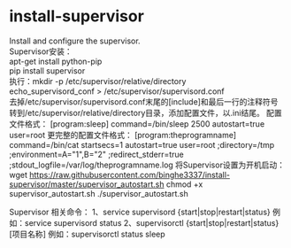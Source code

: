 # install-supervisor
Install and configure the supervisor.<br>
Supervisor安装：<br>
apt-get install python-pip<br>
pip install supervisor<br>
执行：mkdir -p /etc/supervisor/relative/directory<br>
echo_supervisord_conf > /etc/supervisor/supervisord.conf<br>
去掉/etc/supervisor/supervisord.conf末尾的[include]和最后一行的注释符号<br>
转到/etc/supervisor/relative/directory目录，添加配置文件，以.ini结尾。
配置文件格式：
[program:sleep]
command=/bin/sleep 2500
autostart=true
user=root
更完整的配置文件格式：
[program:theprogramname]
command=/bin/cat
startsecs=1
autostart=true
user=root
;directory=/tmp
;environment=A="1",B="2"
;redirect_stderr=true
;stdout_logfile=/var/log/theprogramname.log
将Supervisor设置为开机启动：
wget https://raw.githubusercontent.com/binghe3337/install-supervisor/master/supervisor_autostart.sh
chmod +x supervisor_autostart.sh
./supervisor_autostart.sh

Supervisor 相关命令：
1、service supervisord {start|stop|restart|status}
例如：service supervisord status
2、supervisorctl {start|stop|restart|status} [项目名称]
例如：supervisorctl status sleep
